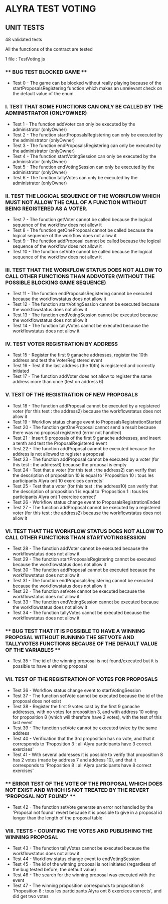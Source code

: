 # ALYRA TEST VOTING

## UNIT TESTS

48 validated tests

All the functions of the contract are tested

1 file : TestVoting.js

### ** BUG TEST BLOCKED GAME **

- Test 0 - The game can be blocked without really playing because of the startProposalsRegistering function which makes an unrelevant check on the default value of the enum

### I. TEST THAT SOME FUNCTIONS CAN ONLY BE CALLED BY THE ADMINISTRATOR (ONLYOWNER)

- Test 1 - The function addVoter can only be executed by the administrator (onlyOwner)
- Test 2 - The function startProposalsRegistering can only be executed by the administrator (onlyOwner)
- Test 3 - The function endProposalsRegistering can only be executed by the administrator (onlyOwner)
- Test 4 - The function startVotingSession can only be executed by the administrator (onlyOwner)
- Test 5 - The function endVotingSession can only be executed by the administrator (onlyOwner)
- Test 6 - The function tallyVotes can only be executed by the administrator (onlyOwner)

### II. TEST THE LOGICAL SEQUENCE OF THE WORKFLOW WHICH MUST NOT ALLOW THE CALL OF A FUNCTION WITHOUT BEING REGISTERED AS A VOTER.

- Test 7 - The function getVoter cannot be called because the logical sequence of the workflow does not allow it
- Test 8 - The function getOneProposal cannot be called because the logical sequence of the workflow does not allow it
- Test 9 - The function addProposal cannot be called because the logical sequence of the workflow does not allow it
- Test 10 - The function setVote cannot be called because the logical sequence of the workflow does not allow it

### III. TEST THAT THE WORKFLOW STATUS DOES NOT ALLOW TO CALL OTHER FUNCTIONS THAN ADDVOTER (WITHOUT THE POSSIBLE BLOCKING GAME SEQUENCE)

- Test 11 - The function endProposalsRegistering cannot be executed because the workflowstatus does not allow it
- Test 12 - The function startVotingSession cannot be executed because the workflowstatus does not allow it
- Test 13 - The function endVotingSession cannot be executed because the workflowstatus does not allow it
- Test 14 - The function tallyVotes cannot be executed because the workflowstatus does not allow it

### IV. TEST VOTER REGISTRATION BY ADDRESS

- Test 15 - Register the first 9 ganache addresses, register the 10th address and test the VoterRegistered event
- Test 16 - Test if the last address (the 10th) is registered and correctly initiated
- Test 17 - The function addVoter does not allow to register the same address more than once (test on address 6)

### V. TEST OF THE REGISTRATION OF NEW PROPOSALS

- Test 18 - The function addProposal cannot be executed by a registered voter (for this test : the address2) because the workflowstatus does not allow it
- Test 19 - Workflow status change event to ProposalsRegistrationStarted
- Test 20 - The function getOneProposal cannot send a result because there was no proposal registered (error not handled)
- Test 21 - Insert 9 proposals of the first 9 ganache addresses, and insert a tenth and test the ProposalRegistered event
- Test 22 - The function addProposal cannot be executed because the address is not allowed to register a proposal
- Test 23 - The function addProposal cannot be executed by a voter (for this test : the address6) because the proposal is empty
- Test 24 - Test that a voter (for this test : the address2) can verify that the description of proposition 10 is equal to 'Proposition 10 : tous les participants Alyra ont 10 exercices corrects'
- Test 25 - Test that a voter (for this test : the address10) can verify that the description of proposition 1 is equal to 'Proposition 1 : tous les participants Alyra ont 1 exercice correct'
- Test 26 - Workflow status change event to ProposalsRegistrationEnded
- Test 27 - The function addProposal cannot be executed by a registered voter (for this test : the address2) because the workflowstatus does not allow it

### VI. TEST THAT THE WORKFLOW STATUS DOES NOT ALLOW TO CALL OTHER FUNCTIONS THAN STARTVOTINGSESSION

- Test 28 - The function addVoter cannot be executed because the workflowstatus does not allow it
- Test 29 - The function startProposalsRegistering cannot be executed because the workflowstatus does not allow it
- Test 30 - The function addProposal cannot be executed because the workflowstatus does not allow it
- Test 31 - The function endProposalsRegistering cannot be executed because the workflowstatus does not allow it
- Test 32 - The function setVote cannot be executed because the workflowstatus does not allow it
- Test 33 - The function endVotingSession cannot be executed because the workflowstatus does not allow it
- Test 34 - The function tallyVotes cannot be executed because the workflowstatus does not allow it

### ** BUG TEST THAT IT IS POSSIBLE TO HAVE A WINNING PROPOSAL WITHOUT RUNNING THE SETVOTE AND TALLYVOTES FUNCTIONS BECAUSE OF THE DEFAULT VALUE OF THE VARIABLES **

- Test 35 - The id of the winning proposal is not found/executed but it is possible to have a winning proposal

### VII. TEST OF THE REGISTRATION OF VOTES FOR PROPOSALS

- Test 36 - Workflow status change event to startVotingSession
- Test 37 - The function setVote cannot be executed because the id of the proposal does not exist
- Test 38 - Register the first 9 votes cast by the first 9 ganache addresses, with no votes for proposition 3, and with address 10 voting for proposition 8 (which will therefore have 2 votes), with the test of this last event
- Test 39 - The function setVote cannot be executed twice by the same address
- Test 40 - Verification that the 3rd proposition has no vote, and that it corresponds to 'Proposition 3 : all Alyra participants have 3 correct exercises'
- Test 41 - With several addresses it is possible to verify that proposition 8 has 2 votes (made by address 7 and address 10), and that it corresponds to 'Proposition 8 : all Alyra participants have 8 correct exercises'

### ** ERROR TEST OF THE VOTE OF THE PROPOSAL WHICH DOES NOT EXIST AND WHICH IS NOT TREATED BY THE REVERT 'PROPOSAL NOT FOUND' **

- Test 42 - The function setVote generate an error not handled by the 'Proposal not found' revert because it is possible to give in a proposal id longer than the length of the proposal table

### VIII. TESTS - COUNTING THE VOTES AND PUBLISHING THE WINNING PROPOSAL

- Test 43 - The function tallyVotes cannot be executed because the workflowstatus does not allow it
- Test 44 - Workflow status change event to endVotingSession
- Test 45 - The id of the winning proposal is not initiated (regardless of the bug tested before, the default value)
- Test 46 - The search for the winning proposal was executed with the event
- Test 47 - The winning proposition corresponds to proposition 8 'Proposition 8 : tous les participants Alyra ont 8 exercices corrects', and did get two votes
